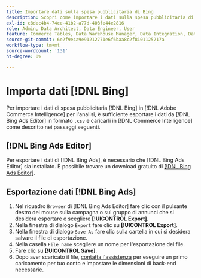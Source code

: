 ```yaml
---
title: Importare dati sulla spesa pubblicitaria di Bing
description: Scopri come importare i dati sulla spesa pubblicitaria di Bing in [!DNL Commerce Intelligence] per l’analisi.
exl-id: c8dec4b4-74ce-41b2-a77d-403fe44e2816
role: Admin, Data Architect, Data Engineer, User
feature: Commerce Tables, Data Warehouse Manager, Data Integration, Data Import/Export
source-git-commit: 6e2f9e4a9e91212771e6f6baa8c2f8101125217a
workflow-type: tm+mt
source-wordcount: '131'
ht-degree: 0%

---
```


# Importa dati [!DNL Bing]

Per importare i dati di spesa pubblicitaria [!DNL Bing] in [!DNL Adobe Commerce Intelligence] per l&#39;analisi, è sufficiente esportare i dati da [!DNL Bing Ads Editor] in formato `.csv` e caricarli in [!DNL Commerce Intelligence] come descritto nei passaggi seguenti.

## [!DNL Bing Ads Editor]

Per esportare i dati di [!DNL Bing Ads], è necessario che [!DNL Bing Ads Editor] sia installato. È possibile trovare un download gratuito di [[!DNL Bing Ads Editor]](https://about.ads.microsoft.com/en-us/solutions/tools/editor).

## Esportazione dati [!DNL Bing Ads]

1. Nel riquadro `Browser` di [!DNL Bing Ads Editor] fare clic con il pulsante destro del mouse sulla campagna o sul gruppo di annunci che si desidera esportare e scegliere **[!UICONTROL Export]**.
1. Nella finestra di dialogo `Export` fare clic su **[!UICONTROL Export]**.
1. Nella finestra di dialogo `Save As` fare clic sulla cartella in cui si desidera salvare il file di esportazione.
1. Nella casella `File name` scegliere un nome per l&#39;esportazione del file.
1. Fare clic su **[!UICONTROL Save]**.
1. Dopo aver scaricato il file, [contatta l&#39;assistenza](https://experienceleague.adobe.com/docs/commerce-knowledge-base/kb/troubleshooting/miscellaneous/mbi-service-policies.html?lang=it) per eseguire un primo caricamento per tuo conto e impostare le dimensioni di back-end necessarie.
